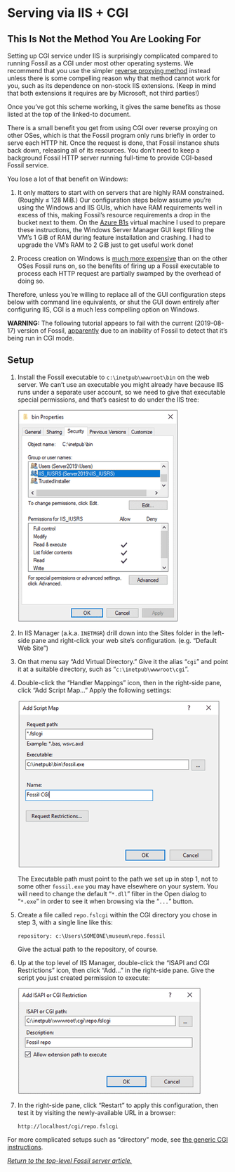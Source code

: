# Serving via IIS + CGI

## This Is Not the Method You Are Looking For

Setting up CGI service under IIS is surprisingly complicated compared to
running Fossil as a CGI under most other operating systems. We recommend
that you use the simpler [reverse proxying method](./iis.md) instead
unless there is some compelling reason why that method cannot work for
you, such as its dependence on non-stock IIS extensions. (Keep in mind
that both extensions it requires are by Microsoft, not third parties!)

Once you’ve got this scheme working, it gives the same benefits as those
listed at the top of the linked-to document.

There is a small benefit you get from using CGI over reverse proxying on
other OSes, which is that the Fossil program only runs briefly in order
to serve each HTTP hit.  Once the request is done, that Fossil instance
shuts back down, releasing all of its resources. You don’t need to keep
a background Fossil HTTP server running full-time to provide CGI-based
Fossil service.

You lose a lot of that benefit on Windows:

1.  It only matters to start with on servers that are highly RAM
    constrained.  (Roughly &le; 128 MiB.)  Our configuration steps below
    assume you’re using the Windows and IIS GUIs, which have RAM
    requirements well in excess of this, making Fossil’s resource
    requirements a drop in the bucket next to them. On the [Azure
    B1s][b1s] virtual machine I used to prepare these instructions, the
    Windows Server Manager GUI kept filling the VM’s 1&nbsp;GiB of RAM
    during feature installation and crashing. I had to upgrade the VM’s
    RAM to 2&nbsp;GiB just to get useful work done!

2.  Process creation on Windows is [much more expensive][cp] than on the
    other OSes Fossil runs on, so the benefits of firing up a Fossil
    executable to process each HTTP request are partially swamped by the
    overhead of doing so.

Therefore, unless you’re willing to replace all of the GUI configuration
steps below with command line equivalents, or shut the GUI down entirely
after configuring IIS, CGI is a much less compelling option on Windows.

**WARNING:** The following tutorial appears to fail with the current
(2019-08-17) version of Fossil, [apparently][fbug] due to an inability
of Fossil to detect that it’s being run in CGI mode.

[b1s]:  https://azure.microsoft.com/en-us/blog/introducing-b-series-our-new-burstable-vm-size/
[cp]:   https://stackoverflow.com/a/48244/142454
[fbug]: https://fossil-scm.org/forum/forumpost/de18dc32c0


## Setup

1.  Install the Fossil executable to `c:\inetpub\wwwroot\bin` on the web
    server. We can’t use an executable you might already have because IIS
    runs under a separate user account, so we need to give that
    executable special permissions, and that’s easiest to do under the
    IIS tree:

    ![IIS fossil.exe execute permission](./cgi-bin-perm.png)

2.  In IIS Manager (a.k.a. `INETMGR`) drill down into the Sites folder
    in the left-side pane and right-click your web site’s
    configuration. (e.g. “Default Web Site”)

3.  On that menu say “Add Virtual Directory.” Give it the alias “`cgi`”
    and point it at a suitable directory, such as
    “`c:\inetpub\wwwroot\cgi`”.

4.  Double-click the “Handler Mappings” icon, then in the right-side
    pane, click “Add Script Map...” Apply the following settings:

    ![IIS script map dialog](./cgi-script-map.png)

    The Executable path must point to the path we set up in step 1, not
    to some other `fossil.exe` you may have elsewhere on your system.
    You will need to change the default “`*.dll`” filter in the Open
    dialog to “`*.exe`” in order to see it when browsing via the “`...`”
    button.

5.  Create a file called `repo.fslcgi` within the CGI directory you
    chose in step 3, with a single line like this:

        repository: c:\Users\SOMEONE\museum\repo.fossil

    Give the actual path to the repository, of course.

6.  Up at the top level of IIS Manager, double-click the “ISAPI and CGI
    Restrictions” icon, then click “Add...” in the right-side pane.
    Give the script you just created permission to execute:

    ![IIS CGI execute permission](./cgi-exec-perm.png)

7.  In the right-side pane, click “Restart” to apply this configuration,
    then test it by visiting the newly-available URL in a browser:

        http://localhost/cgi/repo.fslcgi

For more complicated setups such as “directory” mode, see [the generic
CGI instructions](../any/cgi.md).

*[Return to the top-level Fossil server article.](../../server.wiki)*
